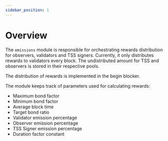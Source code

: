 ```yaml
---
sidebar_position: 1
---
```


# Overview

The `emissions` module is responsible for orchestrating rewards distribution for
observers, validators and TSS signers. Currently, it only distributes rewards to
validators every block. The undistributed amount for TSS and observers is stored
in their respective pools.

The distribution of rewards is implemented in the begin blocker.

The module keeps track of parameters used for calculating rewards:

- Maximum bond factor
- Minimum bond factor
- Average block time
- Target bond ratio
- Validator emission percentage
- Observer emission percentage
- TSS Signer emission percentage
- Duration factor constant
